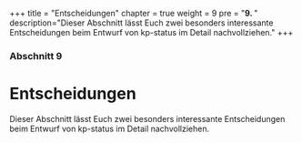 +++
title = "Entscheidungen"
chapter = true
weight = 9
pre = "<b>9. </b>"
description="Dieser Abschnitt lässt Euch zwei besonders interessante Entscheidungen beim Entwurf von kp-status im Detail nachvollziehen."
+++

### Abschnitt 9

# Entscheidungen

Dieser Abschnitt lässt Euch zwei besonders interessante Entscheidungen beim Entwurf von kp-status im Detail nachvollziehen.
